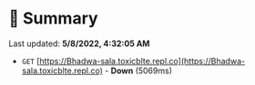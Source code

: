 # 📖 Summary
Last updated: **5/8/2022, 4:32:05 AM**

- `GET` [https://Bhadwa-sala.toxicblte.repl.co](https://Bhadwa-sala.toxicblte.repl.co) - **Down** (5069ms)
